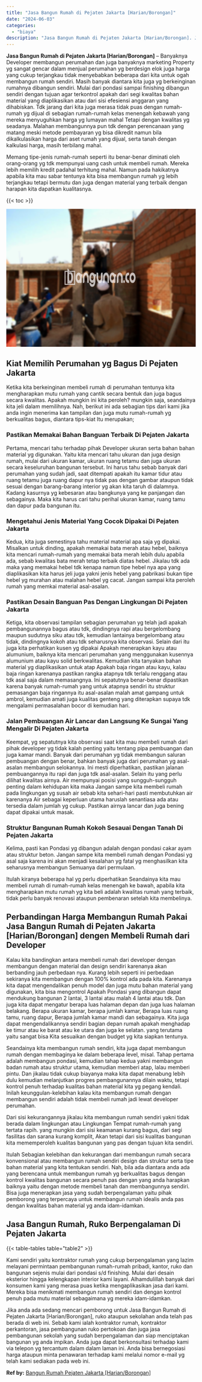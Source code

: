 ```yaml
---
title: "Jasa Bangun Rumah di Pejaten Jakarta [Harian/Borongan]"
date: "2024-06-03"
categories: 
  - "biaya"
description: "Jasa Bangun Rumah di Pejaten Jakarta [Harian/Borongan]. Jika anda ada sedang mencari pemborong untuk Jasa Bangun Rumah di Pejaten Jakarta [Harian/Borongan]..."
---
```


**Jasa Bangun Rumah di Pejaten Jakarta \[Harian/Borongan\]** – Banyaknya Developer membangun perumahan dan juga banyaknya marketing Property yg sangat gencar dalam menjual perumahan yg berdesign elok juga harga yang cukup terjangkau tidak menyebabkan beberapa dari kita untuk ogah membangun rumah sendiri. Masih banyak diantara kita juga yg berkeinginan rumahnya dibangun sendiri. Mulai dari pondasi sampai finishing dibangun sendiri dengan tujuan agar terkontrol apakah dari segi kwalitas bahan material yang diaplikasikan atau dari sisi efesiensi anggaran yang dihabiskan. Tdk jarang dari kita juga merasa tidak puas dengan rumah-rumah yg dijual di sebagian rumah-rumah kelas menengah kebawah yang mereka menyuguhkan harga yg lumayan mahal Tetapi dengan kwalitas yg seadanya. Malahan membangunnya pun tdk dengan perencanaan yang matang meski metode pembayaran yg bisa dikredit namun bila dikalkulasikan harga dari aset rumah yang dijual, serta tanah dengan kalkulasi harga, masih terbilang mahal.

Memang tipe-jenis rumah-rumah seperti itu benar-benar diminati oleh orang-orang yg tdk mempunyai uang cash untuk membeli rumah. Mereka lebih memilih kredit padahal terhitung mahal. Namun pada hakikatnya apabila kita mau sabar tentunya kita bisa membangun rumah yg lebih terjangkau tetapi bermutu dan juga dengan material yang terbaik dengan harapan kita dapatkan kualitasnya.

{{< toc >}}

![Jasa Bangun Rumah di Pejaten Jakarta [Harian/Borongan]](/images/borong-bangunan-36.png)

## Kiat Memilih Perumahan yg Bagus Di Pejaten Jakarta

Ketika kita berkeinginan membeli rumah di perumahan tentunya kita mengharapkan mutu rumah yang cantik secara bentuk dan juga bagus secara kwalitas. Apakah mungkin ini kita peroleh? mungkin saja, seandainya kita jeli dalam memilihnya. Nah, berikut ini ada sebagian tips dari kami jika anda ingin menerima kan tampilan dan juga mutu rumah-rumah yg berkualitas bagus, diantara tips-kiat Itu merupakan;

### Pastikan Memakai Bahan Banguan Terbaik Di Pejaten Jakarta

Pertama, mencari tahu terhadap pihak Developer ukuran serta bahan bahan material yg digunakan. Yaitu kita mencari tahu ukuran dan juga design rumah, mulai dari ukuran kamar, ukuran ruang tetamu dan juga ukuran secara keseluruhan bangunan tersebut. Ini harus tahu sebab banyak dari perumahan yang sudah jadi, saat ditempati apakah itu kamar tidur atau ruang tetamu juga ruang dapur nya tidak pas dengan gambar ataupun tidak sesuai dengan barang-barang interior yg akan kita taruh di dalamnya. Kadang kasurnya yg kebesaran atau bangkunya yang ke panjangan dan sebagainya. Maka kita harus cari tahu perihal ukuran kamar, ruang tamu dan dapur pada bangunan itu.

### Mengetahui Jenis Material Yang Cocok Dipakai Di Pejaten Jakarta

Kedua, kita juga semestinya tahu material material apa saja yg dipakai. Misalkan untuk dinding, apakah memakai bata merah atau hebel, baiknya kita mencari rumah-rumah yang memakai bata merah lebih dulu apabila ada, sebab kwalitas bata merah tetap terbaik diatas hebel. Jikalau tdk ada maka yang memakai hebel tdk kenapa namun tipe hebel nya apa yang diaplikasikan kita harus jeli juga yakni jenis hebel yang pabrikasi bukan tipe hebel yg murahan atau malahan hebel yg cacat. Jangan sampai kita peroleh rumah yang memkai material asal-asalan.

### Pastikan Desain Banguan Pas Dengan Lingkungan Di Pejaten Jakarta

Ketiga, kita observasi tampilan sebagian perumahan yg telah jadi apakah pembangunannya bagus atau tdk, dindingnya rapi atau bergelombang maupun sudutnya siku atau tdk, kemudian lantainya bergelombang atau tidak, dindingnya kokoh atau tdk seharusnya kita observasi. Selain dari itu juga kita perhatikan kusen yg dipakai Apakah menerapkan kayu atau alumunium, baiknya kita mencari perumahan yang menggunakan kusennya alumunium atau kayu solid berkwalitas. Kemudian kita tanyakan bahan material yg diaplikasikan untuk atap Apakah baja ringan atau kayu, kalau baja ringan karenanya pastikan rangka atapnya tdk terlalu renggang atau tdk asal saja dalam memasangnya. Ini sepatutnya benar-benar dipastikan karena banyak rumah-rumah yang untuk atapnya sendiri itu struktur pemasangan baja ringannya itu asal-asalan malah amat gampang untuk ambrol, kemudian amati juga kualitas genteng yang diterapkan supaya tdk mengalami permasalahan bocor di kemudian hari.

### Jalan Pembuangan Air Lancar dan Langsung Ke Sungai Yang Mengalir Di Pejaten Jakarta

Keempat, yg sepatutnya kita observasi saat kita mau membeli rumah dari pihak developer yg tidak kalah penting yaitu tentang pipa pembuangan dan juga kamar mandi. Banyak dari perumahan yg tidak membangun saluran pembuangan dengan benar, bahkan banyak juga dari perumahan yg asal-asalan membangun selokannya. Ini mesti diperhatikan, pastikan jalanan pembuangannya itu rapi dan juga tdk asal-asalan. Selain itu yang perlu dilihat kwalitas airnya. Air mempunyai posisi yang sungguh-sungguh penting dalam kehidupan kita maka Jangan sampe kita membeli rumah pada lingkungan yg susah air sebab kita sehari-hari pasti membutuhkan air karenanya Air sebagai keperluan utama haruslah senantiasa ada atau tersedia dalam jumlah yg cukup. Pastikan airnya lancar dan juga bening dapat dipakai untuk masak.

### Struktur Bangunan Rumah Kokoh Sesauai Dengan Tanah Di Pejaten Jakarta

Kelima, pasti kan Pondasi yg dibangun adalah dengan pondasi cakar ayam atau struktur beton. Jangan sampe kita membeli rumah dengan Pondasi yg asal saja karena ini akan menjadi kesalahan yg fatal yg menghasilkan kita seharusnya membangun Semuanya dari permulaan.

Itulah kiranya beberapa hal yg perlu diperhatikan Seandainya kita mau membeli rumah di rumah-rumah kelas menengah ke bawah, apabila kita mengharapkan mutu rumah yg kita beli adalah kwalitas rumah yang terbaik, tidak perlu banyak renovasi ataupun pembenaran setelah kita membelinya.

## Perbandingan Harga Membangun Rumah Pakai Jasa Bangun Rumah di Pejaten Jakarta \[Harian/Borongan\] dengen Membeli Rumah dari Developer

Kalau kita bandingkan antara membeli rumah dari developer dengan membangun dengan material dan design sendiri karenanya akan berbanding jauh perbedaan nya. Kurang lebih seperti ini perbedaan sekiranya kita membangun dengan 100% kontrol ada pada kita. Karenanya kita dapat mengendalikan penuh model dan juga mutu bahan material yang digunakan, kita bisa mengontrol Apakah Pondasi yang dibangun dapat mendukung bangunan 2 lantai, 3 lantai atau malah 4 lantai atau tdk. Dan juga kita dapat mengatur berapa luas halaman depan dan juga luas halaman belakang. Berapa ukuran kamar, berapa jumlah kamar, Berapa luas ruang tamu, ruang dapur, Berapa jumlah kamar mandi dan sebagainya. Kita juga dapat mengendalikannya sendiri bagian depan rumah apakah menghadap ke timur atau ke barat atau ke utara dan juga ke selatan. yang terutama yaitu sangat bisa Kita sesuaikan dengan budget yg kita siapkan tentunya.

Seandainya kita membangun rumah sendiri, kita juga dapat membangun rumah dengan membaginya ke dalam beberapa level, misal. Tahap pertama adalah membangun pondasi, kemudian tahap kedua yakni membangun badan rumah atau struktur utama, kemudian memberi atap, lalau memberi pintu. Dan jikalau tidak cukup biayanya maka kita dapat menabung lebih dulu kemudian melanjutkan progres pembangunannya dilain waktu, tetapi kontrol penuh terhadap kualitas bahan material kita yg pegang kendali. Inilah keunggulan-kelebihan kalau kita membangun rumah dengan membangun sendiri adalah tidak membeli rumah jadi lewat developer perumahan.

Dari sisi kekurangannya jikalau kita membangun rumah sendiri yakni tidak berada dalam lingkungan atau Lingkungan Tempat rumah-rumah yang tertata rapih. yang mungkin dari sisi keamanan kurang bagus, dari segi fasilitas dan sarana kurang komplit, Akan tetapi dari sisi kualitas bangunan kita mememperoleh kualitas bangunan yang pas dengan tujuan kita sendiri.

Itulah Sebagian kelebihan dan kekurangan dari membangun rumah secara konvensional atau membangun rumah sendiri design dan struktur serta tipe bahan material yang kita tentukan sendiri. Nah, bila ada diantara anda ada yang berencana untuk membangun rumah yg berkualitas bagus dengan kontrol kwalitas bangunan secara penuh pas dengan yang anda harapkan baiknya yaitu dengan metode membeli tanah dan membangunnya sendiri. Bisa juga menerapkan jasa yang sudah berpengalaman yaitu pihak pemborong yang terpercaya untuk membangun rumah idealis anda pas dengan kwalitas bahan material yg anda idam-idamkan.

## Jasa Bangun Rumah, Ruko Berpengalaman Di Pejaten Jakarta

{{< table-tables table="table2" >}}

Kami sendiri yaitu kontraktor rumah yang cukup berpengalaman yang lazim melayani permintaan pembangunan rumah-rumah pribadi, kantor, ruko dan bangunan sejenis mulai dari pondasi s/d finishing. Mulai dari desain eksterior hingga kelengkapan interior kami layani. Alhamdulillah banyak dari konsumen kami yang merasa puas ketika mengaplikasikan jasa dari kami. Mereka bisa menikmati membangun rumah sendiri dan dengan kontrol penuh pada mutu material sebagaimana yg mereka idam-idamkan.

Jika anda ada sedang mencari pemborong untuk Jasa Bangun Rumah di Pejaten Jakarta \[Harian/Borongan\], ruko ataupun sekolahan anda telah pas berada di web ini. Sebab kami ialah kontraktor rumah, kontraktor perkantoran, jasa pembangunan ruko pertokoan dan juga jasa pembangunan sekolah yang sudah berpengalaman dan siap menciptakan bangunan yg anda impikan. Anda juga dapat berkonsultasi terhadap kami via telepon yg tercantum dalam dalam laman ini. Anda bisa bernegosiasi harga ataupun minta penawaran terhadap kami melalui nomor e-mail yg telah kami sediakan pada web ini.

**Ref by:** [Bangun Rumah Pejaten Jakarta [Harian/Borongan]](https://id.wikipedia.org/wiki/Bangun)
